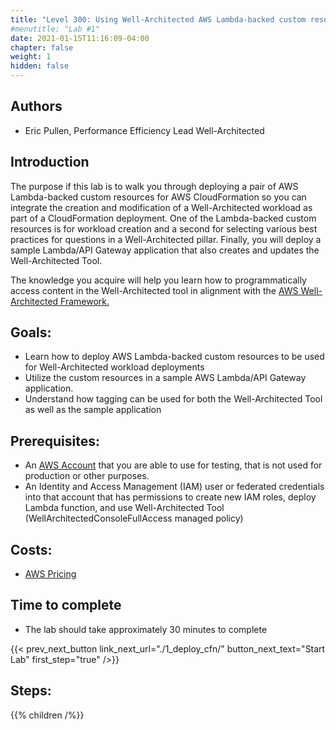 ```yaml
---
title: "Level 300: Using Well-Architected AWS Lambda-backed custom resources for AWS CloudFormation"
#menutitle: "Lab #1"
date: 2021-01-15T11:16:09-04:00
chapter: false
weight: 1
hidden: false
---
```


## Authors
- Eric Pullen, Performance Efficiency Lead Well-Architected

## Introduction

The purpose if this lab is to walk you through deploying a pair of AWS Lambda-backed custom resources for AWS CloudFormation so you can integrate the creation and modification of a Well-Architected workload as part of a CloudFormation deployment. One of the Lambda-backed custom resources is for workload creation and a second for selecting various best practices for questions in a Well-Architected pillar. Finally, you will deploy a sample Lambda/API Gateway application that also creates and updates the Well-Architected Tool.

The knowledge you acquire will help you learn how to programmatically access content in the Well-Architected tool in alignment with the [AWS Well-Architected Framework.](https://aws.amazon.com/architecture/well-architected/)

## Goals:

* Learn how to deploy AWS Lambda-backed custom resources to be used for Well-Architected workload deployments
* Utilize the custom resources in a sample AWS Lambda/API Gateway application.
* Understand how tagging can be used for both the Well-Architected Tool as well as the sample application

## Prerequisites:

* An
[AWS Account](https://portal.aws.amazon.com/gp/aws/developer/registration/index.html) that you are able to use for testing, that is not used for production or other purposes.
* An Identity and Access Management (IAM) user or federated credentials into that account that has permissions to create new IAM roles, deploy Lambda function, and use Well-Architected Tool (WellArchitectedConsoleFullAccess managed policy)

## Costs:
* [AWS Pricing](https://aws.amazon.com/pricing/)

## Time to complete
- The lab should take approximately 30 minutes to complete

{{< prev_next_button link_next_url="./1_deploy_cfn/" button_next_text="Start Lab" first_step="true" />}}

## Steps:
{{% children /%}}
